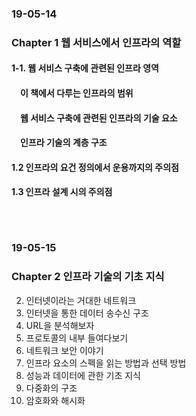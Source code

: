 ### 19-05-14
### Chapter 1 웹 서비스에서 인프라의 역할 
#### 1-1. 웹 서비스 구축에 관련된 인프라 영역 
#### 　이 책에서 다루는 인프라의 범위 
#### 　웹 서비스 구축에 관련된 인프라의 기술 요소 
#### 　인프라 기술의 계층 구조 
#### 1.2 인프라의 요건 정의에서 운용까지의 주의점 
#### 1.3 인프라 설계 시의 주의점 
### 　
### 19-05-15
### Chapter 2 인프라 기술의 기초 지식
2. 인터넷이라는 거대한 네트워크 
2. 인터넷을 통한 데이터 송수신 구조 
2. URL을 분석해보자 
2. 프로토콜의 내부 들여다보기 
2. 네트워크 보안 이야기 
2. 인프라 요소의 스펙을 읽는 방법과 선택 방법 
2. 성능과 데이터에 관한 기초 지식 
2. 다중화의 구조
2. 암호화와 해시화 
